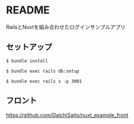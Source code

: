 # README
RailsとNuxtを組み合わせたログインサンプルアプリ

## セットアップ
```
$ bundle install

$ bundle exec rails db:setup

$ bundle exec rails s -p 3001 
```

## フロント
https://github.com/DaichiSaito/nuxt_example_front
